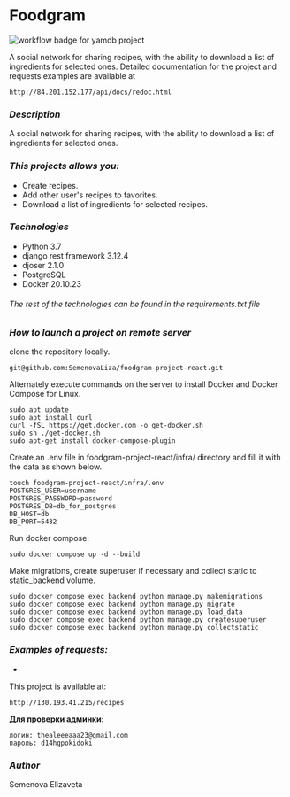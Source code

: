 # Foodgram 

![workflow badge for yamdb project](https://github.com/SemenovaLiza/foodgram-project-react/actions/workflows/main.yml/badge.svg)

A social network for sharing recipes, with the ability to download a list of ingredients for selected ones. Detailed documentation for the project and requests examples are available at
```
http://84.201.152.177/api/docs/redoc.html
```
### *Description*
A social network for sharing recipes, with the ability to download a list of ingredients for selected ones.
### *This projects allows you:*
- Create recipes.
- Add other user's recipes to favorites.
- Download a list of ingredients for selected recipes.
### *Technologies*
- Python 3.7
- django rest framework 3.12.4
- djoser 2.1.0
- PostgreSQL
- Docker 20.10.23
###### *The rest of the technologies can be found in the requirements.txt file*

### *How to launch a project on remote server*
clone the repository locally.
```
git@github.com:SemenovaLiza/foodgram-project-react.git
```
Alternately execute commands on the server to install Docker and Docker Compose for Linux.
```
sudo apt update
sudo apt install curl
curl -fSL https://get.docker.com -o get-docker.sh
sudo sh ./get-docker.sh
sudo apt-get install docker-compose-plugin
```
Create an .env file in foodgram-project-react/infra/ directory and fill it with the data as shown below.
```
touch foodgram-project-react/infra/.env
POSTGRES_USER=username
POSTGRES_PASSWORD=password
POSTGRES_DB=db_for_postgres
DB_HOST=db
DB_PORT=5432
```
Run docker compose:
```
sudo docker compose up -d --build
```
Make migrations, create superuser if necessary and collect static to static_backend volume.
```
sudo docker compose exec backend python manage.py makemigrations
sudo docker compose exec backend python manage.py migrate
sudo docker compose exec backend python manage.py load_data
sudo docker compose exec backend python manage.py createsuperuser
sudo docker compose exec backend python manage.py collectstatic
```
### *Examples of requests:*
- 
This project is available at:
```
http://130.193.41.215/recipes
```

**Для проверки админки:**
```
логин: thealeeeaaa23@gmail.com
пароль: d14hgpokidoki
```

### *Author*
Semenova Elizaveta
